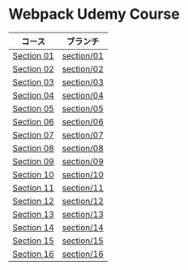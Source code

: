 # Webpack Udemy Course

|コース|ブランチ|
|---|---|
|[Section 01](https://github.com/shunwitter/webpack_course/blob/master/courses/section_01.md)|[section/01](https://github.com/shunwitter/webpack_course/tree/section/01)|
|[Section 02](https://github.com/shunwitter/webpack_course/blob/master/courses/section_02.md)|[section/02](https://github.com/shunwitter/webpack_course/tree/section/02)|
|[Section 03](https://github.com/shunwitter/webpack_course/blob/master/courses/section_03.md)|[section/03](https://github.com/shunwitter/webpack_course/tree/section/03)|
|[Section 04](https://github.com/shunwitter/webpack_course/blob/master/courses/section_04.md)|[section/04](https://github.com/shunwitter/webpack_course/tree/section/04)|
|[Section 05](https://github.com/shunwitter/webpack_course/blob/master/courses/section_05.md)|[section/05](https://github.com/shunwitter/webpack_course/tree/section/05)|
|[Section 06](https://github.com/shunwitter/webpack_course/blob/master/courses/section_06.md)|[section/06](https://github.com/shunwitter/webpack_course/tree/section/06)|
|[Section 07](https://github.com/shunwitter/webpack_course/blob/master/courses/section_07.md)|[section/07](https://github.com/shunwitter/webpack_course/tree/section/07)|
|[Section 08](https://github.com/shunwitter/webpack_course/blob/master/courses/section_08.md)|[section/08](https://github.com/shunwitter/webpack_course/tree/section/08)|
|[Section 09](https://github.com/shunwitter/webpack_course/blob/master/courses/section_09.md)|[section/09](https://github.com/shunwitter/webpack_course/tree/section/09)|
|[Section 10](https://github.com/shunwitter/webpack_course/blob/master/courses/section_10.md)|[section/10](https://github.com/shunwitter/webpack_course/tree/section/10)|
|[Section 11](https://github.com/shunwitter/webpack_course/blob/master/courses/section_11.md)|[section/11](https://github.com/shunwitter/webpack_course/tree/section/11)|
|[Section 12](https://github.com/shunwitter/webpack_course/blob/master/courses/section_12.md)|[section/12](https://github.com/shunwitter/webpack_course/tree/section/12)|
|[Section 13](https://github.com/shunwitter/webpack_course/blob/master/courses/section_13.md)|[section/13](https://github.com/shunwitter/webpack_course/tree/section/13)|
|[Section 14](https://github.com/shunwitter/webpack_course/blob/master/courses/section_14.md)|[section/14](https://github.com/shunwitter/webpack_course/tree/section/14)|
|[Section 15](https://github.com/shunwitter/webpack_course/blob/master/courses/section_15.md)|[section/15](https://github.com/shunwitter/webpack_course/tree/section/15)|
|[Section 16](https://github.com/shunwitter/webpack_course/blob/master/courses/section_16.md)|[section/16](https://github.com/shunwitter/webpack_course/tree/section/16)|


